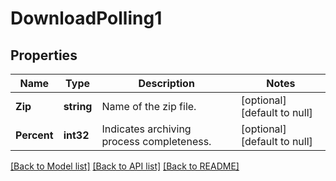 # DownloadPolling1

## Properties
Name | Type | Description | Notes
------------ | ------------- | ------------- | -------------
**Zip** | **string** | Name of the zip file. | [optional] [default to null]
**Percent** | **int32** | Indicates archiving process completeness. | [optional] [default to null]

[[Back to Model list]](../README.md#documentation-for-models) [[Back to API list]](../README.md#documentation-for-api-endpoints) [[Back to README]](../README.md)

